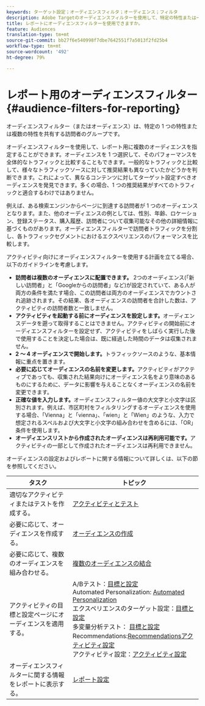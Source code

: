 ```yaml
---
keywords: ターゲット設定；オーディエンスフィルタ；オーディエンス；フィルタ
description: Adobe Targetのオーディエンスフィルターを使用して、特定の特性または一連の特性を共有する訪問者のグループから表示データを取得する方法を学びます。
title: レポートにオーディエンスフィルターを使用できますか。
feature: Audiences
translation-type: tm+mt
source-git-commit: bb27f6e540998f7dbe7642551f7a5013f2fd25b4
workflow-type: tm+mt
source-wordcount: '492'
ht-degree: 79%

---
```



# レポート用のオーディエンスフィルター{#audience-filters-for-reporting}

オーディエンスフィルター（またはオーディエンス）は、特定の 1 つの特性または複数の特性を共有する訪問者のグループです。

オーディエンスフィルターを使用して、レポート用に複数のオーディエンスを指定することができます。オーディエンスを 1 つ選択して、そのパフォーマンスを全体的なトラフィックと比較することもできます。一般的なトラフィックと比較して、様々なトラフィックソースに対して推奨結果も異なっていたかどうかを判断できます。これによって、異なるコンテンツに対してターゲット設定すべきオーディエンスを発見できます。多くの場合、1 つの推奨結果がすべてのトラフィックと適合するわけではありません。

例えば、ある検索エンジンからページに到達する訪問者が 1 つのオーディエンスとなります。また、他のオーディエンスの例としては、性別、年齢、ロケーション、登録ステータス、購入履歴、訪問者について収集可能なその他の詳細情報に基づくものがあります。オーディエンスフィルターで訪問者トラフィックを分割し、各トラフィックセグメントにおけるエクスペリエンスのパフォーマンスを比較します。

アクティビティ向けにオーディエンスフィルターを使用する計画を立てる場合、以下のガイドラインを考慮します。

* **訪問者は複数のオーディエンスに配置できます。** 2つのオーディエンス(「新しい訪問者」と「Googleからの訪問者」など)が設定されていて、ある人が両方の条件を満たす場合、この訪問者は両方のオーディエンスでカウントされ追跡されます。その結果、各オーディエンスの訪問者を合計した数は、アクティビティの訪問者数と一致しません。
* **アクティビティを起動する前にオーディエンスを設定します。**&#x200B;オーディエンスデータを遡って取得することはできません。アクティビティの開始前にオーディエンスフィルターを設定せず、アクティビティをしばらく実行した後で使用することを決定した場合は、既に経過した時間のデータは収集されません。
* **2 ～ 4 オーディエンスで開始します。**&#x200B;トラフィックソースのような、基本情報に重点を置きます。
* **必要に応じてオーディエンスの名前を変更します。**&#x200B;アクティビティがアクティブであっても、収集された結果向けにオーディエンス名をより意味のあるものにするために、データに影響を与えることなくオーディエンスの名前を変更できます。
* **正確な値を入力します。**&#x200B;オーディエンスフィルター値の大文字と小文字は区別されます。例えば、市区町村をフィルタリングするオーディエンスを使用する場合、「Vienna」と「vienna」、「wien」と「Wien」のような、入力で想定されるスペルおよび大文字と小文字の組み合わせを含めるには、「OR」条件を使用します。
* **オーディエンスリストから作成されたオーディエンスは再利用可能です。**&#x200B;アクティビティの一部として作成されたオーディエンスは再利用できません。

オーディエンスの設定およびレポートに関する情報について詳しくは、以下の節を参照してください。

| タスク | トピック |
|--- |--- |
| 適切なアクティビティまたはテストを作成する。 | [アクティビティとテスト](/help/c-intro/target-key-concepts.md) |
| 必要に応じて、オーディエンスを作成する。 | [オーディエンスの作成](/help/c-target/c-audiences/create-audience.md) |
| 必要に応じて、複数のオーディエンスを組み合わせる。 | [複数のオーディエンスの結合](/help/c-target/combining-multiple-audiences.md) |
| アクティビティの目標と設定ページにオーディエンスを適用する。 | A/Bテスト：[目標と設定](/help/c-activities/t-test-ab/t-test-create-ab/ab-goals-and-settings.md)<br>Automated Personalization: [Automated Personalization](/help/c-activities/t-automated-personalization/automated-personalization.md)<br>エクスペリエンスのターゲット設定：[目標と設定](/help/c-activities/t-experience-target/t-xt-create/xt-goals-and-settings.md)<br>多変量分析テスト： [目標と設定](/help/c-activities/c-multivariate-testing/t-create-multivariate-test/goals-and-settings.md)<br>Recommendations:[Recommendationsアクティビティ設定](/help/c-recommendations/t-create-recs-activity/recs-activity-settings.md)<br>アクティビティ設定：[アクティビティ設定](/help/c-activities/activity-settings.md) |
| オーディエンスフィルターに関する情報をレポートに表示する。 | [レポート設定](/help/c-reports/c-report-settings/report-settings.md) |

